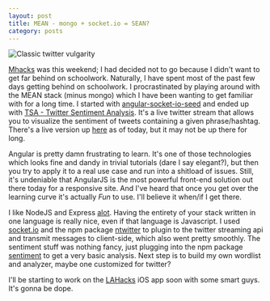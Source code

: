 ```yaml
---
layout: post
title: MEAN - mongo + socket.io = SEAN?
category: posts
---
```


![](http://i.imgur.com/bzniPwy.png "Classic twitter vulgarity")

<a href="http://mhacks.org">Mhacks</a> was this weekend; I had decided not to go because I didn't want to get far behind on schoolwork. Naturally, I have spent most of the past few days getting behind on schoolwork. I procrastinated by playing around with the MEAN stack (minus mongo) which I have been wanting to get familiar with for a long time. I started with <a href="https://github.com/btford/angular-socket-io">angular-socket-io-seed</a> and ended up with <a href="https://github.com/yoavz/TSA">TSA - Twitter Sentiment Analysis</a>. It's a live twitter stream that allows you to visualize the sentiment of tweets containing a given phrase/hashtag. There's a live version up <a href="http://54.219.112.10/">here</a> as of today, but it may not be up there for long.

Angular is pretty damn frustrating to learn. It's one of those technologies which looks fine and dandy in trivial tutorials (dare I say elegant?), but then you try to apply it to a real use case and run into a shitload of issues. Still, it's undeniable that AngularJS is the most powerful front-end solution out there today for a responsive site. And I've heard that once you get over the learning curve it's actually <i>Fun</i> to use. I'll believe it when/if I get there.

I like NodeJS and Express <a href="http://hyperboleandahalf.blogspot.com/2010/04/alot-is-better-than-you-at-everything.html">alot</a>. Having the entirety of your stack written in one language is really nice, even if that language is Javascript. I used <a href="http://socket.io/">socket.io</a> and the npm package <a href="https://github.com/AvianFlu/ntwitter">ntwitter</a> to plugin to the twitter streaming api and transmit messages to client-side, which also went pretty smoothly. The sentiment stuff was nothing fancy, just plugging into the npm package <a href="https://npmjs.org/package/sentiment">sentiment</a> to get a very basic analysis. Next step is to build my own wordlist and analyzer, maybe one customized for twitter?

I'll be starting to work on the <a href="http://lahacks.com/">LAHacks</a> iOS app soon with some smart guys. It's gonna be dope.